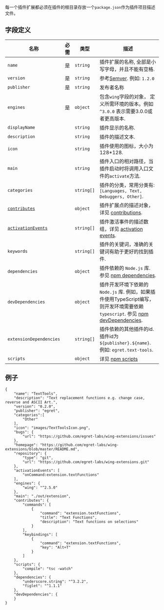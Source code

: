 每一个插件扩展都必须在插件的根目录存放一个`package.json`作为插件项目描述文件。

## 字段定义

名称 | 必需 | 类型 | 描述
---- |:--------:| ---- | ------
`name` | 是 | `string` | 插件扩展的名称, 全部是小写字母，并且不能有空格.
`version` | 是 | `string` | 参考[Semver](http://semver.org/lang/zh-CN/). 例如: `1.2.0`
`publisher` | 是 | `string` | 发布者名称
`engines` | 是 | `object` | 包含`wing`字段的对象， 定义所需环境的版本。例如 `^3.0.0` 表示需要3.0.0或者更高版本.
`displayName` | | `string`| 插件显示的名称.
`description` | | `string` | 插件的描述文本.
`icon` | | `string` | 插件使用的图标，大小为 128*128.
`main` | | `string` | 插件入口的相对路径，当插件启动时将调用入口文件的`activate`方法.
`categories` | | `string[]` | 插件的分类，常用分类有: `[Languages, Text, Debuggers, Other]`.
[`contributes`](../../../Wing/plugin/extendPoint/README.md) | | `object` | 插件扩展点的描述对象，详见 [contributions](../../../Wing/plugin/extendPoint/README.md).
[`activationEvents`](../../../Wing/plugin/activation/README.md) | | `string[]` | 插件激活事件的描述数组，详见 [activation events](../../../Wing/plugin/activation/README.md).
`keywords` | | `string[]` | 插件的关键词，准确的关键词有助于更好的找到插件.
`dependencies` | | `object` | 插件依赖的 `Node.js` 库. 参见 [npm dependencies](https://docs.npmjs.com/files/package.json#dependencies).
`devDependencies` | | `object` | 插件开发环境下依赖的 `Node.js` 库. 例如，如果插件使用TypeScript编写，则开发环境需要依赖 `typescript`. 参见 [npm devDependencies](https://docs.npmjs.com/files/package.json#devdependencies).
`extensionDependencies` | | `string[]` | 插件依赖的其他插件的id. 插件id为 `${publisher}.${name}`. 例如: `egret.text-tools`.
`scripts` | | `object` | 详见 [npm scripts](https://docs.npmjs.com/misc/scripts)

## 例子

	{
		"name": "TextTools",
		"description": "Text replacement functions e.g. change case, reverse and ASCII Art.",
		"version": "0.2.0",
		"publisher": "egret",
		"categories":[
			"Other"
		],
		"icon": "images/TextToolsIcon.png",
		"bugs": {
			"url": "https://github.com/egret-labs/wing-extensions/issues"
		},
		"homepage": "https://github.com/egret-labs/wing-extensions/blob/master/README.md",
		"repository": {
			"type": "git",
			"url": "https://github.com/egret-labs/wing-extensions.git"
		},
		"activationEvents": [
			"onCommand:extension.textFunctions"
		],
		"engines": {
			"wing": "^2.5.0"
		},
		"main": "./out/extension",
		"contributes": {
			"commands": [
				{
					"command": "extension.textFunctions",
					"title": "Text Functions",
					"description": "Text functions on selections"
				}
			],
			"keybindings": [
				{
					"command": "extension.textFunctions",
					"key": "Alt+T"
				}
			]
		},
		"scripts": {
			"compile": "tsc -watch"
		},
		"dependencies": {
			"underscore.string": "^3.2.2",
			"figlet": "^1.1.1"
		},
		"devDependencies": {
		}
	}